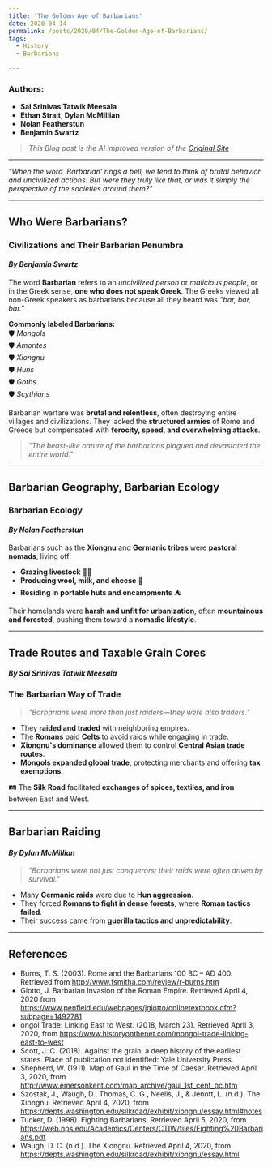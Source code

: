 ```yaml
---
title: 'The Golden Age of Barbarians'
date: 2020-04-14
permalink: /posts/2020/04/The-Golden-Age-of-Barbarians/
tags:
  - History
  - Barbarians

---
```


### Authors:  
- **Sai Srinivas Tatwik Meesala**  
- **Ethan Strait, Dylan McMillian**  
- **Nolan Featherstun**  
- **Benjamin Swartz**


> *This Blog post is the AI improved version of the [Original Site](https://sites.google.com/asu.edu/the-golden-age-of-barbarians/home)*

---

*"When the word 'Barbarian' rings a bell, we tend to think of brutal behavior and uncivilized actions. But were they truly like that, or was it simply the perspective of the societies around them?"*  

---

## Who Were Barbarians?  

### Civilizations and Their Barbarian Penumbra  
#### *By Benjamin Swartz*  

The word **Barbarian** refers to an *uncivilized person* or *malicious people*, or in the Greek sense, **one who does not speak Greek**. The Greeks viewed all non-Greek speakers as barbarians because all they heard was *"bar, bar, bar."*

**Commonly labeled Barbarians:**  
🛡️ *Mongols*  
🛡️ *Amorites*  
🛡️ *Xiongnu*  
🛡️ *Huns*  
🛡️ *Goths*  
🛡️ *Scythians*  

Barbarian warfare was **brutal and relentless**, often destroying entire villages and civilizations. They lacked the **structured armies** of Rome and Greece but compensated with **ferocity, speed, and overwhelming attacks**.

> *"The beast-like nature of the barbarians plagued and devastated the entire world."*

---

## Barbarian Geography, Barbarian Ecology  

### Barbarian Ecology  
#### *By Nolan Featherstun*  

Barbarians such as the **Xiongnu** and **Germanic tribes** were **pastoral nomads**, living off:  
- **Grazing livestock** 🐑🐎  
- **Producing wool, milk, and cheese** 🧀  
- **Residing in portable huts and encampments** ⛺  

Their homelands were **harsh and unfit for urbanization**, often **mountainous and forested**, pushing them toward a **nomadic lifestyle**.

---

## Trade Routes and Taxable Grain Cores  

#### *By Sai Srinivas Tatwik Meesala*  

### The Barbarian Way of Trade  

> *"Barbarians were more than just raiders—they were also traders."*

- They **raided and traded** with neighboring empires.  
- The **Romans** paid **Celts** to avoid raids while engaging in trade.  
- **Xiongnu's dominance** allowed them to control **Central Asian trade routes**.  
- **Mongols expanded global trade**, protecting merchants and offering **tax exemptions**.  

🛤️ The **Silk Road** facilitated **exchanges of spices, textiles, and iron** between East and West.

---

## Barbarian Raiding  

#### *By Dylan McMillian*  

> *"Barbarians were not just conquerors; their raids were often driven by survival."*

- Many **Germanic raids** were due to **Hun aggression**.  
- They forced **Romans to fight in dense forests**, where **Roman tactics failed**.  
- Their success came from **guerilla tactics and unpredictability**.  

---

## References 
- Burns, T. S. (2003). Rome and the Barbarians 100 BC – AD 400. Retrieved from http://www.fsmitha.com/review/r-burns.htm 
- Giotto, J. Barbarian Invasion of the Roman Empire. Retrieved April 4, 2020 from  https://www.penfield.edu/webpages/jgiotto/onlinetextbook.cfm?subpage=1492781 
- ongol Trade: Linking East to West. (2018, March 23). Retrieved April 3, 2020, from https://www.historyonthenet.com/mongol-trade-linking-east-to-west
- Scott, J. C. (2018). Against the grain: a deep history of the earliest states. Place of publication not identified: Yale University Press.
- Shepherd, W. (1911). Map of Gaul in the Time of Caesar. Retrieved April 3, 2020, from http://www.emersonkent.com/map_archive/gaul_1st_cent_bc.htm 
- Szostak, J., Waugh, D., Thomas, C. G., Neelis, J., & Jenott, L. (n.d.). The Xiongnu. Retrieved April 4, 2020, from https://depts.washington.edu/silkroad/exhibit/xiongnu/essay.html#notes 
- Tucker, D. (1998). Fighting Barbarians. Retrieved April 5, 2020, 	from 	https://web.nps.edu/Academics/Centers/CTIW/files/Fighting%20Barbarians.pdf 
- Waugh, D. C. (n.d.). The Xiongnu. Retrieved April 4, 2020, from 	https://depts.washington.edu/silkroad/exhibit/xiongnu/essay.html 



